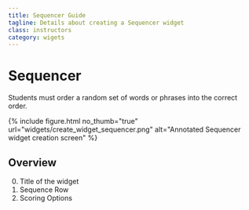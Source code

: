 ```yaml
---
title: Sequencer Guide
tagline: Details about creating a Sequencer widget
class: instructors
category: wigets
---
```

# Sequencer
Students must order a random set of words or phrases into the correct order.

{% include figure.html
	no_thumb="true"
	url="widgets/create_widget_sequencer.png"
	alt="Annotated Sequencer widget creation screen"
%}


## Overview

0. Title of the widget
0. Sequence Row
0. Scoring Options
